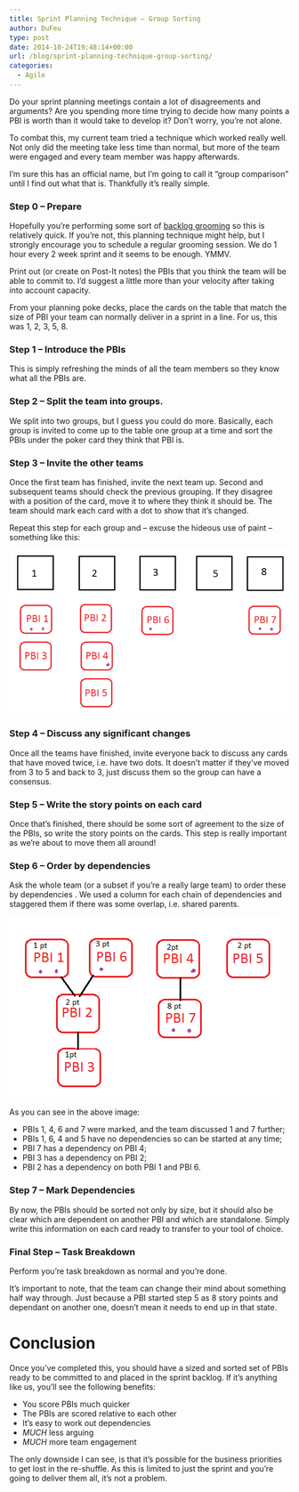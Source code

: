 ```yaml
---
title: Sprint Planning Technique – Group Sorting
author: DuFeu
type: post
date: 2014-10-24T19:48:14+00:00
url: /blog/sprint-planning-technique-group-sorting/
categories:
  - Agile
---
```


Do your sprint planning meetings contain a lot of disagreements and arguments? Are you spending more time trying to decide how many points a PBI is worth than it would take to develop it? Don&#8217;t worry, you&#8217;re not alone.

To combat this, my current team tried a technique which worked really well. Not only did the meeting take less time than normal, but more of the team were engaged and every team member was happy afterwards.

I&#8217;m sure this has an official name, but I&#8217;m going to call it &#8220;group comparison&#8221; until I find out what that is. Thankfully it&#8217;s really simple.

### Step 0 &#8211; Prepare

Hopefully you&#8217;re performing some sort of [backlog grooming][1] so this is relatively quick. If you&#8217;re not, this planning technique might help, but I strongly encourage you to schedule a regular grooming session. We do 1 hour every 2 week sprint and it seems to be enough. YMMV.

Print out (or create on Post-It notes) the PBIs that you think the team will be able to commit to. I&#8217;d suggest a little more than your velocity after taking into account capacity.

From your planning poke decks, place the cards on the table that match the size of PBI your team can normally deliver in a sprint in a line. For us, this was 1, 2, 3, 5, 8.

### Step 1 &#8211; Introduce the PBIs

This is simply refreshing the minds of all the team members so they know what all the PBIs are.

### Step 2 &#8211; Split the team into groups.

We split into two groups, but I guess you could do more. Basically, each group is invited to come up to the table one group at a time and sort the PBIs under the poker card they think that PBI is.

### Step 3 &#8211; Invite the other teams

Once the first team has finished, invite the next team up. Second and subsequent teams should check the previous grouping. If they disagree with a position of the card, move it to where they think it should be. The team should mark each card with a dot to show that it&#8217;s changed.

Repeat this step for each group and &#8211; excuse the hideous use of paint &#8211; something like this:

![Fig 1 – Table after grouping PBIs into story point buckets](../../../images/2014/10/planning_endofstep3.png "Fig 1 – Table after grouping PBIs into story point buckets")

### Step 4 &#8211; Discuss any significant changes

Once all the teams have finished, invite everyone back to discuss any cards that have moved twice, i.e. have two dots. It doesn&#8217;t matter if they&#8217;ve moved from 3 to 5 and back to 3, just discuss them so the group can have a consensus.

### Step 5 &#8211; Write the story points on each card

Once that&#8217;s finished, there should be some sort of agreement to the size of the PBIs, so write the story points on the cards. This step is really important as we&#8217;re about to move them all around!

### Step 6 &#8211; Order by dependencies

Ask the whole team (or a subset if you&#8217;re a really large team) to order these by dependencies . We used a column for each chain of dependencies and staggered them if there was some overlap, i.e. shared parents.

![PBIs ordered by dependencies](../../../images/2014/10/planning_endofstep6.png "PBIs ordered by dependencies")

As you can see in the above image:

- PBIs 1, 4, 6 and 7 were marked, and the team discussed 1 and 7 further;
- PBIs 1, 6, 4 and 5 have no dependencies so can be started at any time;
- PBI 7 has a dependency on PBI 4;
- PBI 3 has a dependency on PBI 2;
- PBI 2 has a dependency on both PBI 1 and PBI 6.

### Step 7 &#8211; Mark Dependencies

By now, the PBIs should be sorted not only by size, but it should also be clear which are dependent on another PBI and which are standalone. Simply write this information on each card ready to transfer to your tool of choice.

### Final Step &#8211; Task Breakdown

Perform you&#8217;re task breakdown as normal and you&#8217;re done.

It&#8217;s important to note, that the team can change their mind about something half way through. Just because a PBI started step 5 as 8 story points and dependant on another one, doesn&#8217;t mean it needs to end up in that state.

# Conclusion

Once you&#8217;ve completed this, you should have a sized and sorted set of PBIs ready to be committed to and placed in the sprint backlog. If it&#8217;s anything like us, you&#8217;ll see the following benefits:

- You score PBIs much quicker
- The PBIs are scored relative to each other
- It&#8217;s easy to work out dependencies
- _MUCH_ less arguing
- _MUCH_ more team engagement

The only downside I can see, is that it&#8217;s possible for the business priorities to get lost in the re-shuffle. As this is limited to just the sprint and you&#8217;re going to deliver them all, it&#8217;s not a problem.

[1]: http://www.romanpichler.com/blog/the-product-backlog-grooming-steps/
